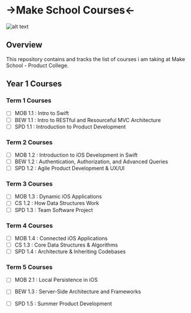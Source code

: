 # ->Make School Courses<-

![alt text](https://image.slidesharecdn.com/gettingstarted-ms-ios-151012022221-lva1-app6891/95/make-school-2017-mastering-ios-development-1-638.jpg?cb=1444616613)

## Overview

This repository contains and tracks the list of courses i am taking at Make School - Product College.


## Year 1 Courses

### Term 1 Courses

- [ ] MOB 1.1 : Intro to Swift
- [ ] BEW 1.1 : Intro to RESTful and Resourceful MVC Architecture
- [ ] SPD 1.1 : Introduction to Product Development

### Term 2 Courses

- [ ] MOB 1.2 : Introduction to iOS Development in Swift
- [ ] BEW 1.2 : Authentication, Authorization, and Advanced Queries
- [ ] SPD 1.2 : Agile Product Development & UX/UI

### Term 3 Courses

- [ ] MOB 1.3 : Dynamic iOS Applications
- [ ] CS 1.2 : How Data Structures Work
- [ ] SPD 1.3 : Team Software Project

### Term 4 Courses

- [ ] MOB 1.4 : Connected iOS Applications
- [ ] CS 1.3 : Core Data Structures & Algorithms
- [ ] SPD 1.4 : Architecture & Inheriting Codebases

### Term 5 Courses


- [ ] MOB 2.1 : Local Persistence in iOS
- [ ] BEW 1.3 : Server-Side Architecture and Frameworks
- [ ] SPD 1.5 : Summer Product Development



